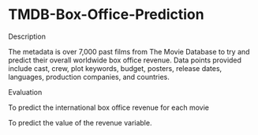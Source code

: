 # TMDB-Box-Office-Prediction
Description

The metadata is over 7,000 past films from The Movie Database to try and predict their overall worldwide box office revenue. Data points provided include cast, crew, plot keywords, budget, posters, release dates, languages, production companies, and countries.  


Evaluation  

To predict the international box office revenue for each movie 

To predict the value of the revenue variable.

